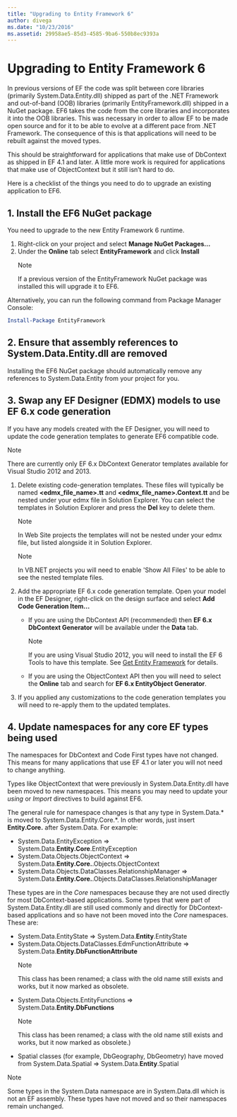 ```yaml
---
title: "Upgrading to Entity Framework 6"
author: divega
ms.date: "10/23/2016"
ms.assetid: 29958ae5-85d3-4585-9ba6-550b8ec9393a
---
```

# Upgrading to Entity Framework 6

In previous versions of EF the code was split between core libraries (primarily System.Data.Entity.dll) shipped as part of the .NET Framework and out-of-band (OOB) libraries (primarily EntityFramework.dll) shipped in a NuGet package. EF6 takes the code from the core libraries and incorporates it into the OOB libraries. This was necessary in order to allow EF to be made open source and for it to be able to evolve at a different pace from .NET Framework. The consequence of this is that applications will need to be rebuilt against the moved types.

This should be straightforward for applications that make use of DbContext as shipped in EF 4.1 and later. A little more work is required for applications that make use of ObjectContext but it still isn’t hard to do.

Here is a checklist of the things you need to do to upgrade an existing application to EF6.

## 1. Install the EF6 NuGet package

You need to upgrade to the new Entity Framework 6 runtime.

1. Right-click on your project and select **Manage NuGet Packages...**  
2. Under the **Online** tab select **EntityFramework** and click **Install**  
   > [!NOTE]
   > If a previous version of the EntityFramework NuGet package was installed this will upgrade it to EF6.

Alternatively, you can run the following command from Package Manager Console:

``` powershell
Install-Package EntityFramework
```

## 2. Ensure that assembly references to System.Data.Entity.dll are removed

Installing the EF6 NuGet package should automatically remove any references to System.Data.Entity from your project for you.

## 3. Swap any EF Designer (EDMX) models to use EF 6.x code generation

If you have any models created with the EF Designer, you will need to update the code generation templates to generate EF6 compatible code.

> [!NOTE]
> There are currently only EF 6.x DbContext Generator templates available for Visual Studio 2012 and 2013.

1. Delete existing code-generation templates. These files will typically be named **\<edmx_file_name\>.tt** and **\<edmx_file_name\>.Context.tt** and be nested under your edmx file in Solution Explorer. You can select the templates in Solution Explorer and press the **Del** key to delete them.  
   > [!NOTE]
   > In Web Site projects the templates will not be nested under your edmx file, but listed alongside it in Solution Explorer.  

   > [!NOTE]
   > In VB.NET projects you will need to enable 'Show All Files' to be able to see the nested template files.
2. Add the appropriate EF 6.x code generation template. Open your model in the EF Designer, right-click on the design surface and select **Add Code Generation Item...**
    - If you are using the DbContext API (recommended) then **EF 6.x DbContext Generator** will be available under the **Data** tab.  
      > [!NOTE]
      > If you are using Visual Studio 2012, you will need to install the EF 6 Tools to have this template. See [Get Entity Framework](~/ef6/fundamentals/install.md) for details.  

    - If you are using the ObjectContext API then you will need to select the **Online** tab and search for **EF 6.x EntityObject Generator**.  
3. If you applied any customizations to the code generation templates you will need to re-apply them to the updated templates.

## 4. Update namespaces for any core EF types being used

The namespaces for DbContext and Code First types have not changed. This means for many applications that use EF 4.1 or later you will not need to change anything.

Types like ObjectContext that were previously in System.Data.Entity.dll have been moved to new namespaces. This means you may need to update your *using* or *Import* directives to build against EF6.

The general rule for namespace changes is that any type in System.Data.* is moved to System.Data.Entity.Core.*. In other words, just insert **Entity.Core.** after System.Data. For example:

- System.Data.EntityException => System.Data.**Entity.Core**.EntityException  
- System.Data.Objects.ObjectContext => System.Data.**Entity.Core.**.Objects.ObjectContext  
- System.Data.Objects.DataClasses.RelationshipManager => System.Data.**Entity.Core.**.Objects.DataClasses.RelationshipManager  

These types are in the *Core* namespaces because they are not used directly for most DbContext-based applications. Some types that were part of System.Data.Entity.dll are still used commonly and directly for DbContext-based applications and so have not been moved into the *Core* namespaces. These are:

- System.Data.EntityState => System.Data.**Entity**.EntityState  
- System.Data.Objects.DataClasses.EdmFunctionAttribute => System.Data.**Entity.DbFunctionAttribute**  
  > [!NOTE]
  > This class has been renamed; a class with the old name still exists and works, but it now marked as obsolete.  
- System.Data.Objects.EntityFunctions => System.Data.**Entity.DbFunctions**  
  > [!NOTE]
  > This class has been renamed; a class with the old name still exists and works, but it now marked as obsolete.)  
- Spatial classes (for example, DbGeography, DbGeometry) have moved from System.Data.Spatial => System.Data.**Entity**.Spatial

> [!NOTE]
> Some types in the System.Data namespace are in System.Data.dll which is not an EF assembly. These types have not moved and so their namespaces remain unchanged.
